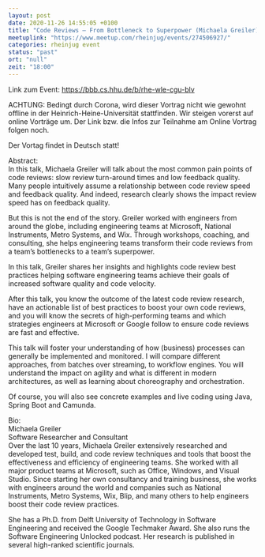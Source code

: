 ```yaml
---
layout: post
date: 2020-11-26 14:55:05 +0100
title: "Code Reviews – From Bottleneck to Superpower (Michaela Greiler)"
meetuplink: "https://www.meetup.com/rheinjug/events/274506927/"
categories: rheinjug event
status: "past"
ort: "null"
zeit: "18:00"
---
```

<p>Link zum Event: <a href="https://bbb.cs.hhu.de/b/rhe-wle-cgu-blv" class="linkified">https://bbb.cs.hhu.de/b/rhe-wle-cgu-blv</a></p> <p>ACHTUNG: Bedingt durch Corona, wird dieser Vortrag nicht wie gewohnt offline in der Heinrich-Heine-Universität stattfinden. Wir steigen vorerst auf online Vorträge um. Der Link bzw. die Infos zur Teilnahme am Online Vortrag folgen noch.</p> <p>Der Vortag findet in Deutsch statt!</p> <p>Abstract:<br/>In this talk, Michaela Greiler will talk about the most common pain points of code reviews: slow review turn-around times and low feedback quality. Many people intuitively assume a relationship between code review speed and feedback quality. And indeed, research clearly shows the impact review speed has on feedback quality.</p> <p>But this is not the end of the story. Greiler worked with engineers from around the globe, including engineering teams at Microsoft, National Instruments, Metro Systems, and Wix. Through workshops, coaching, and consulting, she helps engineering teams transform their code reviews from a team’s bottlenecks to a team’s superpower.</p> <p>In this talk, Greiler shares her insights and highlights code review best practices helping software engineering teams achieve their goals of increased software quality and code velocity.</p> <p>After this talk, you know the outcome of the latest code review research, have an actionable list of best practices to boost your own code reviews, and you will know the secrets of high-performing teams and which strategies engineers at Microsoft or Google follow to ensure code reviews are fast and effective.</p> <p>This talk will foster your understanding of how (business) processes can generally be implemented and monitored. I will compare different approaches, from batches over streaming, to workflow engines. You will understand the impact on agility and what is different in modern architectures, as well as learning about choreography and orchestration.</p> <p>Of course, you will also see concrete examples and live coding using Java, Spring Boot and Camunda.</p> <p>Bio:<br/>Michaela Greiler<br/>Software Researcher and Consultant<br/>Over the last 10 years, Michaela Greiler extensively researched and developed test, build, and code review techniques and tools that boost the effectiveness and efficiency of engineering teams. She worked with all major product teams at Microsoft, such as Office, Windows, and Visual Studio. Since starting her own consultancy and training business, she works with engineers around the world and companies such as National Instruments, Metro Systems, Wix, Blip, and many others to help engineers boost their code review practices.</p> <p>She has a Ph.D. from Delft University of Technology in Software Engineering and received the Google Techmaker Award. She also runs the Software Engineering Unlocked podcast. Her research is published in several high-ranked scientific journals.</p> 
